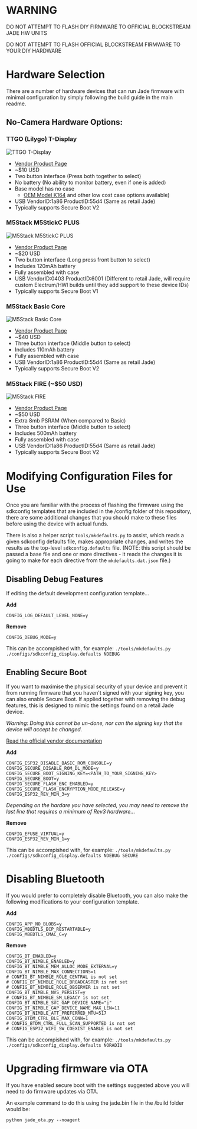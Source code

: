 # WARNING
DO NOT ATTEMPT TO FLASH DIY FIRMWARE TO OFFICIAL BLOCKSTREAM JADE HW UNITS

DO NOT ATTEMPT TO FLASH OFFICIAL BLOCKSTREAM FIRMWARE TO YOUR DIY HARDWARE

# Hardware Selection
There are a number of hardware devices that can run Jade firmware with minimal configuration by simply following the build guide in the main readme.

## No-Camera Hardware Options:

### TTGO (Lilygo) T-Display
![TTGO T-Display](img/ttgo-tdisplay.jpg)
* [Vendor Product Page](https://www.lilygo.cc/en-ca/products/lilygo%C2%AE-ttgo-t-display-1-14-inch-lcd-esp32-control-board)
* ~$10 USD
* Two button interface (Press both together to select)
* No battery (No ability to monitor battery, even if one is added)
* Base model has no case
  * [OEM Model K164](https://www.lilygo.cc/products/lilygo%C2%AE-ttgo-t-display-1-14-inch-lcd-esp32-control-board?variant=42720264683701) and other low cost case options available)
* USB VendorID:1a86 ProductID:55d4 (Same as retail Jade)
* Typically supports Secure Boot V2

### M5Stack M5StickC PLUS
![M5Stack M5StickC PLUS](img/M5StickCPlus.jpg)
* [Vendor Product Page](https://shop.m5stack.com/collections/m5-controllers/products/m5stickc-plus-esp32-pico-mini-iot-development-kit)
* ~$20 USD
* Two button interface (Long press front button to select)
* Includes 120mAh battery
* Fully assembled with case
* USB VendorID:0403 ProductID:6001 (Different to retail Jade, will require custom Electrum/HWI builds until they add support to these device IDs)
* Typically supports Secure Boot V1

### M5Stack Basic Core
![M5Stack Basic Core](img/M5Stack-Basic.jpg)
* [Vendor Product Page](https://shop.m5stack.com/products/esp32-basic-core-iot-development-kit-v2-6)
* ~$40 USD
* Three button interface (Middle button to select)
* Includes 110mAh battery
* Fully assembled with case
* USB VendorID:1a86 ProductID:55d4 (Same as retail Jade)
* Typically supports Secure Boot V2

### M5Stack FIRE (~$50 USD)
![M5Stack FIRE](img/M5Stack-FIRE.jpg)
* [Vendor Product Page](https://shop.m5stack.com/collections/m5-controllers/products/m5stack-fire-iot-development-kit-psram-v2-6)
* ~$50 USD
* Extra 8mb PSRAM (When compared to Basic)
* Three button interface (Middle button to select)
* Includes 500mAh battery
* Fully assembled with case
* USB VendorID:1a86 ProductID:55d4 (Same as retail Jade)
* Typically supports Secure Boot V2

# Modifying Configuration Files for Use
Once you are familiar with the process of flashing the firmware using the sdkconfig templates that are included in the /config folder of this repository, there are some additional changes that you should make to these files before using the device with actual funds.

There is also a helper script `tools/mkdefaults.py` to assist, which reads a given sdkconfig defaults file, makes appropriate changes, and writes the results as the top-level `sdkconfig.defaults` file.
(NOTE: this script should be passed a base file and one or more directives - it reads the changes it is going to make for each directive from the `mkdefaults.dat.json` file.)

## Disabling Debug Features
If editing the default development configuration template...

**Add**

    CONFIG_LOG_DEFAULT_LEVEL_NONE=y

**Remove**

    CONFIG_DEBUG_MODE=y

This can be accompished with, for example:
`./tools/mkdefaults.py ./configs/sdkconfig_display.defaults NDEBUG`

## Enabling Secure Boot
If you want to maximise the physical security of your device and prevent it from running firmware that you haven't signed with your signing key, you can also enable Secure Boot.  If applied together with removing the debug features, this is designed to mimic the settings found on a retail Jade device.

_Warning: Doing this cannot be un-done, nor can the signing key that the device will accept be changed._

[Read the official vendor documentation](https://docs.espressif.com/projects/esp-idf/en/latest/esp32/security/secure-boot-v2.html)

**Add**

    CONFIG_ESP32_DISABLE_BASIC_ROM_CONSOLE=y
    CONFIG_SECURE_DISABLE_ROM_DL_MODE=y
    CONFIG_SECURE_BOOT_SIGNING_KEY=<PATH_TO_YOUR_SIGNING_KEY>
    CONFIG_SECURE_BOOT=y
    CONFIG_SECURE_FLASH_ENC_ENABLED=y
    CONFIG_SECURE_FLASH_ENCRYPTION_MODE_RELEASE=y
    CONFIG_ESP32_REV_MIN_3=y

_Depending on the hardare you have selected, you may need to remove the last line that requires a minimum of Rev3 hardware..._

**Remove**

    CONFIG_EFUSE_VIRTUAL=y
    CONFIG_ESP32_REV_MIN_1=y

This can be accompished with, for example:
`./tools/mkdefaults.py ./configs/sdkconfig_display.defaults NDEBUG SECURE`

# Disabling Bluetooth
If you would prefer to completely disable Bluetooth, you can also make the following modifications to your configuration template.

**Add**

    CONFIG_APP_NO_BLOBS=y
    CONFIG_MBEDTLS_ECP_RESTARTABLE=y
    CONFIG_MBEDTLS_CMAC_C=y

**Remove**

    CONFIG_BT_ENABLED=y
    CONFIG_BT_NIMBLE_ENABLED=y
    CONFIG_BT_NIMBLE_MEM_ALLOC_MODE_EXTERNAL=y
    CONFIG_BT_NIMBLE_MAX_CONNECTIONS=1
    # CONFIG_BT_NIMBLE_ROLE_CENTRAL is not set
    # CONFIG_BT_NIMBLE_ROLE_BROADCASTER is not set
    # CONFIG_BT_NIMBLE_ROLE_OBSERVER is not set
    CONFIG_BT_NIMBLE_NVS_PERSIST=y
    # CONFIG_BT_NIMBLE_SM_LEGACY is not set
    CONFIG_BT_NIMBLE_SVC_GAP_DEVICE_NAME="j"
    CONFIG_BT_NIMBLE_GAP_DEVICE_NAME_MAX_LEN=11
    CONFIG_BT_NIMBLE_ATT_PREFERRED_MTU=517
    CONFIG_BTDM_CTRL_BLE_MAX_CONN=1
    # CONFIG_BTDM_CTRL_FULL_SCAN_SUPPORTED is not set
    # CONFIG_ESP32_WIFI_SW_COEXIST_ENABLE is not set

This can be accompished with, for example:
`./tools/mkdefaults.py ./configs/sdkconfig_display.defaults NORADIO`

# Upgrading firmware via OTA
If you have enabled secure boot with the settings suggested above you will need to do firmware updates via OTA.

An example command to do this using the jade.bin file in the /build folder would be:

`python jade_ota.py --noagent`
